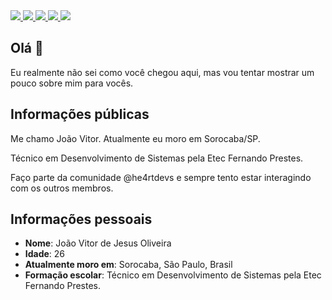 <div>
  <a target="_blank" href="https://www.linkedin.com/in/joaovitordejesusoliveira">
    <img src="https://img.shields.io/badge/LinkedIn-0077B5?style=for-the-badge&logo=linkedin&logoColor=white">
  </a>
  <a target="_blank" href="https://twitter.com/joaovjo">
    <img src="https://img.shields.io/badge/Twitter-1DA1F2?style=for-the-badge&logo=twitter&logoColor=white">
  </a>
  <a target="_blank" href="https://www.instagram.com/joaovjo/">
    <img src="https://img.shields.io/badge/Instagram-E4405F?style=for-the-badge&logo=instagram&logoColor=white">
  </a>
  <a target="_blank" href="https://www.twitch.tv/joaovjo">
    <img src="https://img.shields.io/badge/Twitch-9146FF?style=for-the-badge&logo=twitch&logoColor=white">
  </a>
  <a target="_blank" href="https://www.facebook.com/joaovitordejesusoliveira">
    <img src="https://img.shields.io/badge/Facebook-1877F2?style=for-the-badge&logo=facebook&logoColor=white">
  </a>
</div>

## Olá 👋

Eu realmente não sei como você chegou aqui, mas vou tentar mostrar um pouco sobre mim para vocês.

## Informações públicas

Me chamo João Vitor. Atualmente eu moro em Sorocaba/SP.

Técnico em Desenvolvimento de Sistemas pela Etec Fernando Prestes.

Faço parte da comunidade @he4rtdevs e sempre tento estar interagindo com os outros membros.

## Informações pessoais

* **Nome**: João Vitor de Jesus Oliveira
* **Idade**: 26
* **Atualmente moro em**: Sorocaba, São Paulo, Brasil
* **Formação escolar**: Técnico em Desenvolvimento de Sistemas pela Etec Fernando Prestes.
